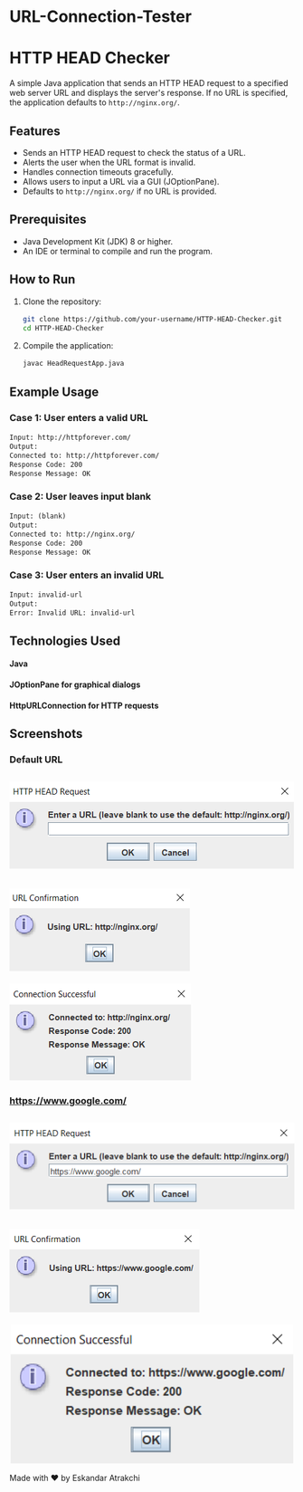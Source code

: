 # URL-Connection-Tester

# HTTP HEAD Checker

A simple Java application that sends an HTTP HEAD request to a specified web server URL and displays the server's response. If no URL is specified, the application defaults to `http://nginx.org/`.

## Features
- Sends an HTTP HEAD request to check the status of a URL.
- Alerts the user when the URL format is invalid.
- Handles connection timeouts gracefully.
- Allows users to input a URL via a GUI (JOptionPane).
- Defaults to `http://nginx.org/` if no URL is provided.

## Prerequisites
- Java Development Kit (JDK) 8 or higher.
- An IDE or terminal to compile and run the program.

## How to Run
1. Clone the repository:
   ```bash
   git clone https://github.com/your-username/HTTP-HEAD-Checker.git
   cd HTTP-HEAD-Checker
   ```
2. Compile the application:
   ```bash
   javac HeadRequestApp.java
   ```

## Example Usage

### Case 1: User enters a valid URL
    Input: http://httpforever.com/
    Output:
    Connected to: http://httpforever.com/
    Response Code: 200
    Response Message: OK

### Case 2: User leaves input blank
    Input: (blank)
    Output:
    Connected to: http://nginx.org/
    Response Code: 200
    Response Message: OK

### Case 3: User enters an invalid URL
    Input: invalid-url
    Output:
    Error: Invalid URL: invalid-url

## Technologies Used
#### Java
#### JOptionPane for graphical dialogs
#### HttpURLConnection for HTTP requests

## Screenshots

### Default URL 

![Alt Text](https://github.com/EskandarAtrakchi/HTTP-HEAD-Checker/blob/main/Screenshots/Empty%20input.png?raw=true)
------------
![Alt Text](https://github.com/EskandarAtrakchi/HTTP-HEAD-Checker/blob/main/Screenshots/Empty%20input%20confirmation.png?raw=true)
------------
![Alt Text](https://github.com/EskandarAtrakchi/HTTP-HEAD-Checker/blob/main/Screenshots/default%20response.png?raw=true)

### https://www.google.com/

![Alt Text](https://github.com/EskandarAtrakchi/HTTP-HEAD-Checker/blob/main/Screenshots/Google%20input.png?raw=true)
------------
![Alt Text](https://github.com/EskandarAtrakchi/HTTP-HEAD-Checker/blob/main/Screenshots/Google%20input%20confirmation.png?raw=true)
------------
<div style="text-align: center;"> <img src="https://github.com/EskandarAtrakchi/HTTP-HEAD-Checker/blob/main/Screenshots/Google%20response.png?raw=true" alt="Google Response Screenshot" width="500"/> </div>


Made with ❤️ by Eskandar Atrakchi